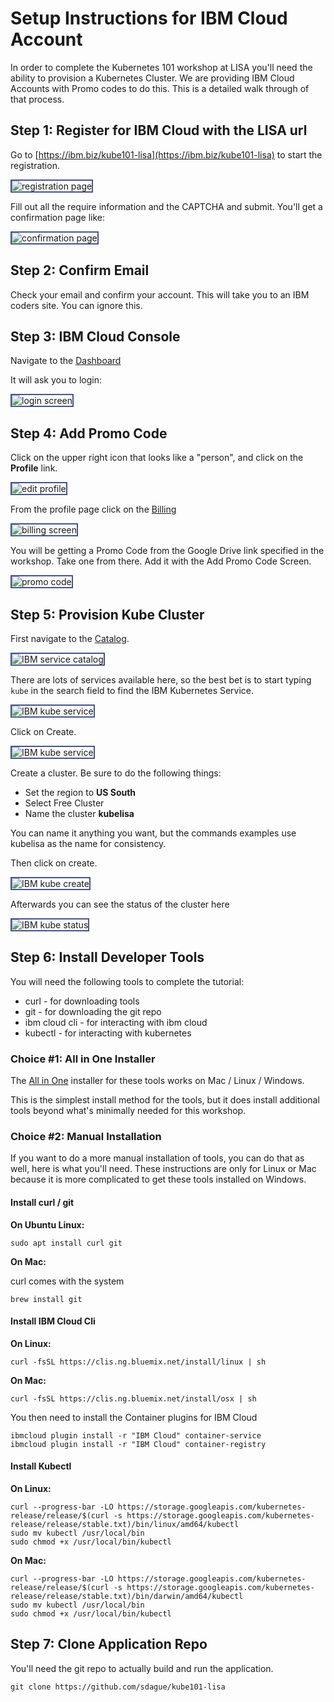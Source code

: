 # Setup Instructions for IBM Cloud Account

In order to complete the Kubernetes 101 workshop at LISA you'll need
the ability to provision a Kubernetes Cluster. We are providing IBM
Cloud Accounts with Promo codes to do this. This is a detailed walk
through of that process.

<style>
    img {
        border: 2px #445588 solid;
    }
</style>

## Step 1: Register for IBM Cloud with the LISA url

Go to [https://ibm.biz/kube101-lisa](https://ibm.biz/kube101-lisa) to start the registration.

![registration page](images/regpage.png)

Fill out all the require information and the CAPTCHA and
submit. You'll get a confirmation page like:

![confirmation page](images/confirmemail.png)

## Step 2: Confirm Email

Check your email and confirm your account. This will take you to an
IBM coders site. You can ignore this.

## Step 3: IBM Cloud Console

Navigate to the [Dashboard](https://console.bluemix.net/dashboard/apps/)

It will ask you to login:

![login screen](images/login.png)

## Step 4: Add Promo Code

Click on the upper right icon that looks like a "person", and click on
the **Profile** link.

![edit profile](images/profile.png)

From the profile page click on the [Billing](https://console.bluemix.net/account/billing)

![billing screen](images/billing.png)

You will be getting a Promo Code from the Google Drive link specified
in the workshop. Take one from there. Add it with the Add Promo Code
Screen.

![promo code](images/promocode.png)

## Step 5: Provision Kube Cluster

First navigate to the [Catalog](https://console.bluemix.net/catalog/).

![IBM service catalog](images/catalog.png)

There are lots of services available here, so the best bet is to start
typing ``kube`` in the search field to find the IBM Kubernetes
Service.

![IBM kube service](images/catalog-kube.png)

Click on Create.

![IBM kube service](images/kube-create-1.png)

Create a cluster. Be sure to do the following things:

* Set the region to **US South**
* Select Free Cluster
* Name the cluster **kubelisa**

You can name it anything you want, but the commands examples use
kubelisa as the name for consistency.

Then click on create.

![IBM kube create](images/kube-create-2.png)

Afterwards you can see the status of the cluster here

![IBM kube status](images/kube-create-3.png)

## Step 6: Install Developer Tools

You will need the following tools to complete the tutorial:

* curl - for downloading tools
* git - for downloading the git repo
* ibm cloud cli - for interacting with ibm cloud
* kubectl - for interacting with kubernetes

### Choice #1: All in One Installer

The
[All in One](https://github.com/IBM-Cloud/ibm-cloud-developer-tools)
installer for these tools works on Mac / Linux / Windows.

This is the simplest install method for the tools, but it does install
additional tools beyond what's minimally needed for this workshop.

### Choice #2: Manual Installation

If you want to do a more manual installation of tools, you can do that
as well, here is what you'll need. These instructions are only for
Linux or Mac because it is more complicated to get these tools
installed on Windows.

#### Install curl / git

**On Ubuntu Linux:**

```
sudo apt install curl git
```

**On Mac:**

curl comes with the system

```
brew install git
```

#### Install IBM Cloud Cli

**On Linux:**

```
curl -fsSL https://clis.ng.bluemix.net/install/linux | sh
```

**On Mac:**

```
curl -fsSL https://clis.ng.bluemix.net/install/osx | sh
```

You then need to install the Container plugins for IBM Cloud

```
ibmcloud plugin install -r "IBM Cloud" container-service
ibmcloud plugin install -r "IBM Cloud" container-registry
```

#### Install Kubectl

**On Linux:**

```
curl --progress-bar -LO https://storage.googleapis.com/kubernetes-release/release/$(curl -s https://storage.googleapis.com/kubernetes-release/release/stable.txt)/bin/linux/amd64/kubectl
sudo mv kubectl /usr/local/bin
sudo chmod +x /usr/local/bin/kubectl
```

**On Mac:**

```
curl --progress-bar -LO https://storage.googleapis.com/kubernetes-release/release/$(curl -s https://storage.googleapis.com/kubernetes-release/release/stable.txt)/bin/darwin/amd64/kubectl
sudo mv kubectl /usr/local/bin
sudo chmod +x /usr/local/bin/kubectl
```

## Step 7: Clone Application Repo

You'll need the git repo to actually build and run the application.

```
git clone https://github.com/sdague/kube101-lisa
```
